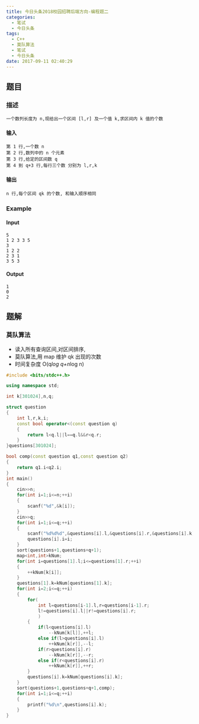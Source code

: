 ```yaml
---
title: 今日头条2018校园招聘后端方向-编程题二
categories:
  - 笔试
  - 今日头条
tags:
  - C++
  - 莫队算法
  - 笔试
  - 今日头条
date: 2017-09-11 02:40:29
---
```

## 题目
### 描述
	一个数列长度为 n,现给出一个区间 [l,r] 及一个值 k,求区间内 k 值的个数
#### 输入
	第 1 行,一个数 n
	第 2 行,数列中的 n 个元素
	第 3 行,给定的区间数 q
	第 4 到 q+3 行,每行三个数 分别为 l,r,k

#### 输出
	n 行,每个区间 qk 的个数, 和输入顺序相同

### Example
#### Input
	5
	1 2 3 3 5
	3
	1 2 2
	2 3 1
	3 5 3

#### Output
	1
	0
	2

## 题解
### 莫队算法
* 读入所有查询区间,对区间排序,
* 莫队算法,用 map 维护 qk 出现的次数
* 时间复杂度 O(q*log q+n*log n)

```cpp
#include <bits/stdc++.h>

using namespace std;

int k[301024],n,q;

struct question
{
    int l,r,k,i;
    const bool operator<(const question q)
    {
        return l<q.l||l==q.l&&r<q.r;
    }
}questions[301024];

bool comp(const question q1,const question q2)
{
    return q1.i<q2.i;
}
int main()
{
    cin>>n;
    for(int i=1;i<=n;++i)
    {
        scanf("%d",&k[i]);
    }
    cin>>q;
    for(int i=1;i<=q;++i)
    {
        scanf("%d%d%d",&questions[i].l,&questions[i].r,&questions[i].k);
        questions[i].i=i;
    }
    sort(questions+1,questions+q+1);
    map<int,int>kNum;
    for(int i=questions[1].l;i<=questions[1].r;++i)
    {
        ++kNum[k[i]];
    }
    questions[1].k=kNum[questions[1].k];
    for(int i=2;i<=q;++i)
    {
        for(
            int l=questions[i-1].l,r=questions[i-1].r;
            l!=questions[i].l||r!=questions[i].r;
            )
        {
            if(l<questions[i].l)
                --kNum[k[l]],++l;
            else if(l>questions[i].l)
                ++kNum[k[r]],--l;
            if(r>questions[i].r)
                --kNum[k[r]],--r;
            else if(r<questions[i].r)
                ++kNum[k[r]],++r;
        }
        questions[i].k=kNum[questions[i].k];
    }
    sort(questions+1,questions+q+1,comp);
    for(int i=1;i<=q;++i)
    {
        printf("%d\n",questions[i].k);
    }
}

```